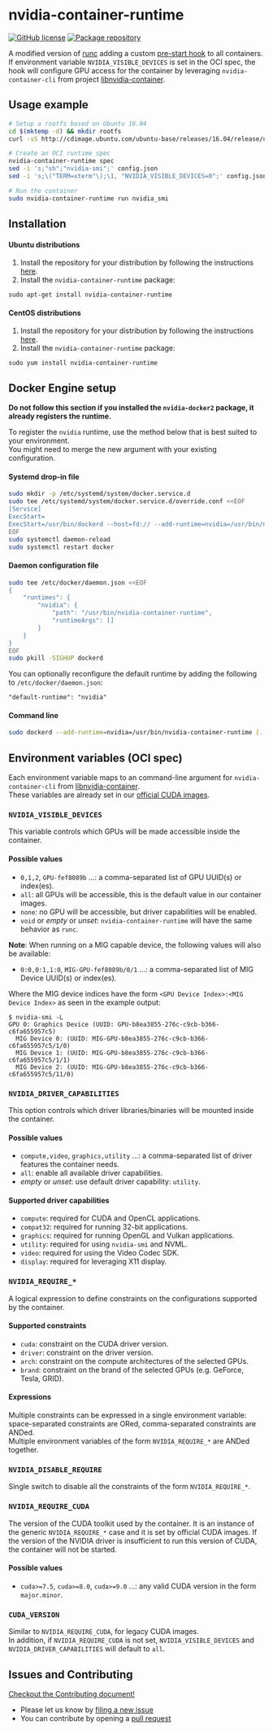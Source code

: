 # nvidia-container-runtime
[![GitHub license](https://img.shields.io/badge/License-Apache%202.0-blue.svg?style=flat-square)](https://raw.githubusercontent.com/NVIDIA/nvidia-container-runtime/master/LICENSE)
[![Package repository](https://img.shields.io/badge/packages-repository-b956e8.svg?style=flat-square)](https://nvidia.github.io/nvidia-container-runtime)

A modified version of [runc](https://github.com/opencontainers/runc) adding a custom [pre-start hook](https://github.com/opencontainers/runtime-spec/blob/master/config.md#prestart) to all containers.  
If environment variable `NVIDIA_VISIBLE_DEVICES` is set in the OCI spec, the hook will configure GPU access for the container by leveraging `nvidia-container-cli` from project [libnvidia-container](https://github.com/NVIDIA/libnvidia-container).

## Usage example

```sh
# Setup a rootfs based on Ubuntu 16.04
cd $(mktemp -d) && mkdir rootfs
curl -sS http://cdimage.ubuntu.com/ubuntu-base/releases/16.04/release/ubuntu-base-16.04-core-amd64.tar.gz | tar --exclude 'dev/*' -C rootfs -xz

# Create an OCI runtime spec
nvidia-container-runtime spec
sed -i 's;"sh";"nvidia-smi";' config.json
sed -i 's;\("TERM=xterm"\);\1, "NVIDIA_VISIBLE_DEVICES=0";' config.json

# Run the container
sudo nvidia-container-runtime run nvidia_smi
```

## Installation
#### Ubuntu distributions

1. Install the repository for your distribution by following the instructions [here](http://nvidia.github.io/nvidia-container-runtime/).
2. Install the `nvidia-container-runtime` package:
```
sudo apt-get install nvidia-container-runtime
```

#### CentOS distributions
1. Install the repository for your distribution by following the instructions [here](http://nvidia.github.io/nvidia-container-runtime/).
2. Install the `nvidia-container-runtime` package:
```
sudo yum install nvidia-container-runtime
```

## Docker Engine setup

**Do not follow this section if you installed the `nvidia-docker2` package, it already registers the runtime.**

To register the `nvidia` runtime, use the method below that is best suited to your environment.  
You might need to merge the new argument with your existing configuration.

#### Systemd drop-in file
```bash
sudo mkdir -p /etc/systemd/system/docker.service.d
sudo tee /etc/systemd/system/docker.service.d/override.conf <<EOF
[Service]
ExecStart=
ExecStart=/usr/bin/dockerd --host=fd:// --add-runtime=nvidia=/usr/bin/nvidia-container-runtime
EOF
sudo systemctl daemon-reload
sudo systemctl restart docker
```

#### Daemon configuration file
```bash
sudo tee /etc/docker/daemon.json <<EOF
{
    "runtimes": {
        "nvidia": {
            "path": "/usr/bin/nvidia-container-runtime",
            "runtimeArgs": []
        }
    }
}
EOF
sudo pkill -SIGHUP dockerd
```

You can optionally reconfigure the default runtime by adding the following to `/etc/docker/daemon.json`:
```
"default-runtime": "nvidia"
```


#### Command line
```bash
sudo dockerd --add-runtime=nvidia=/usr/bin/nvidia-container-runtime [...]
```

## Environment variables (OCI spec)

Each environment variable maps to an command-line argument for `nvidia-container-cli` from [libnvidia-container](https://github.com/NVIDIA/libnvidia-container).  
These variables are already set in our [official CUDA images](https://hub.docker.com/r/nvidia/cuda/).

### `NVIDIA_VISIBLE_DEVICES`
This variable controls which GPUs will be made accessible inside the container.  

#### Possible values
* `0,1,2`, `GPU-fef8089b` …: a comma-separated list of GPU UUID(s) or index(es).
* `all`: all GPUs will be accessible, this is the default value in our container images.
* `none`: no GPU will be accessible, but driver capabilities will be enabled.
* `void` or *empty* or *unset*: `nvidia-container-runtime` will have the same behavior as `runc`.

**Note**: When running on a MIG capable device, the following values will also be available:
* `0:0,0:1,1:0`, `MIG-GPU-fef8089b/0/1` …: a comma-separated list of MIG Device UUID(s) or index(es).

Where the MIG device indices have the form `<GPU Device Index>:<MIG Device Index>` as seen in the example output:
```
$ nvidia-smi -L
GPU 0: Graphics Device (UUID: GPU-b8ea3855-276c-c9cb-b366-c6fa655957c5)
  MIG Device 0: (UUID: MIG-GPU-b8ea3855-276c-c9cb-b366-c6fa655957c5/1/0)
  MIG Device 1: (UUID: MIG-GPU-b8ea3855-276c-c9cb-b366-c6fa655957c5/1/1)
  MIG Device 2: (UUID: MIG-GPU-b8ea3855-276c-c9cb-b366-c6fa655957c5/11/0)
```

### `NVIDIA_DRIVER_CAPABILITIES`
This option controls which driver libraries/binaries will be mounted inside the container.

#### Possible values
* `compute,video`, `graphics,utility` …: a comma-separated list of driver features the container needs.
* `all`: enable all available driver capabilities.
* *empty* or *unset*: use default driver capability: `utility`.

#### Supported driver capabilities
* `compute`: required for CUDA and OpenCL applications.
* `compat32`: required for running 32-bit applications.
* `graphics`: required for running OpenGL and Vulkan applications.
* `utility`: required for using `nvidia-smi` and NVML.
* `video`: required for using the Video Codec SDK.
* `display`: required for leveraging X11 display.

### `NVIDIA_REQUIRE_*`
A logical expression to define constraints on the configurations supported by the container.  

#### Supported constraints
* `cuda`: constraint on the CUDA driver version.
* `driver`: constraint on the driver version.
* `arch`: constraint on the compute architectures of the selected GPUs.
* `brand`: constraint on the brand of the selected GPUs (e.g. GeForce, Tesla, GRID).

#### Expressions
Multiple constraints can be expressed in a single environment variable: space-separated constraints are ORed, comma-separated constraints are ANDed.  
Multiple environment variables of the form `NVIDIA_REQUIRE_*` are ANDed together.

### `NVIDIA_DISABLE_REQUIRE`
Single switch to disable all the constraints of the form `NVIDIA_REQUIRE_*`.

### `NVIDIA_REQUIRE_CUDA`

The version of the CUDA toolkit used by the container. It is an instance of the generic `NVIDIA_REQUIRE_*` case and it is set by official CUDA images.
If the version of the NVIDIA driver is insufficient to run this version of CUDA, the container will not be started.

#### Possible values
* `cuda>=7.5`, `cuda>=8.0`, `cuda>=9.0` …: any valid CUDA version in the form `major.minor`.

### `CUDA_VERSION`
Similar to `NVIDIA_REQUIRE_CUDA`, for legacy CUDA images.  
In addition, if `NVIDIA_REQUIRE_CUDA` is not set, `NVIDIA_VISIBLE_DEVICES` and `NVIDIA_DRIVER_CAPABILITIES` will default to `all`.

## Issues and Contributing

[Checkout the Contributing document!](CONTRIBUTING.md)

* Please let us know by [filing a new issue](https://github.com/NVIDIA/nvidia-docker/issues/new)
* You can contribute by opening a [pull request](https://help.github.com/articles/using-pull-requests/)
